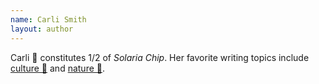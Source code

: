 ```yaml
---
name: Carli Smith
layout: author
---
```


Carli 🍤 constitutes 1/2 of *Solaria Chip*. Her favorite writing topics include [culture 🗿](https://solariachip.github.io/tag/culture/) and [nature 🌿](https://solariachip.github.io/tag/nature/).
